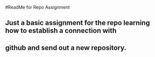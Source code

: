 #ReadMe for Repo Assignment

## Just a basic assignment for the repo learning how to establish a connection with
## github and send out a new repository.
